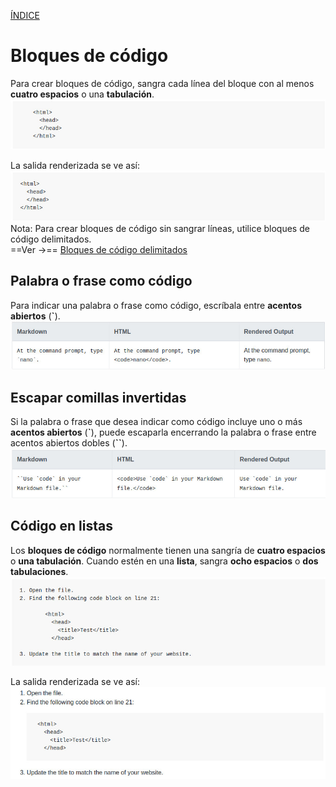 [ÍNDICE](https://github.com/Zet0699/Guia_markdown/blob/Zet_main/README.md)


# **Bloques de código**

Para crear bloques de código, sangra cada línea del bloque con al menos **cuatro espacios** o una **tabulación**.
![codeblocks_01](/IMG/codeblocks_01.jpg "Bloques de código")

La salida renderizada se ve así:
![codeblocks_02](/IMG/codeblocks_02.jpg "Salida renderizada")
Nota: Para crear bloques de código sin sangrar líneas, utilice bloques de código delimitados.  
==Ver →== [Bloques de código delimitados](https://github.com/JoseFerDel/Guia_markdown/blob/Zet_main/codeblocks_delimitados.md)


## **Palabra o frase como código** 

Para indicar una palabra o frase como código, escríbala entre **acentos abiertos** \(**\`**\).
![codeblocks_03](/IMG/codeblocks_03.jpg "Palabra o frase como código")


## **Escapar comillas invertidas**

Si la palabra o frase que desea indicar como código incluye uno o más **acentos abiertos** \(**\`**\), puede escaparla encerrando la palabra o frase entre acentos abiertos dobles \(**\`\`**\).
![codeblocks_04](/IMG/codeblocks_04.jpg "Escapar acentos abiertos")


## **Código en listas**

Los **bloques de código** normalmente tienen una sangría de **cuatro espacios** o **una tabulación**. Cuando estén en una **lista**, sangra **ocho espacios** o **dos tabulaciones**.
![codeblocks_05](/IMG/codeblocks_05.jpg "Código en listas")

La salida renderizada se ve así:
![codeblocks_06](/IMG/codeblocks_06.jpg "Salida renderizada")

